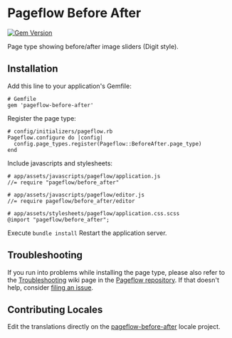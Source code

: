 # Pageflow Before After

[![Gem Version](https://badge.fury.io/rb/pageflow-before-after.svg)](http://badge.fury.io/rb/pageflow-before-after)

Page type showing before/after image sliders (Digit style).

## Installation

Add this line to your application's Gemfile:

    # Gemfile
    gem 'pageflow-before-after'

Register the page type:

    # config/initializers/pageflow.rb
    Pageflow.configure do |config|
      config.page_types.register(Pageflow::BeforeAfter.page_type)
    end

Include javascripts and stylesheets:

    # app/assets/javascripts/pageflow/application.js
    //= require "pageflow/before_after"

    # app/assets/javascripts/pageflow/editor.js
    //= require pageflow/before_after/editor

    # app/assets/stylesheets/pageflow/application.css.scss
    @import "pageflow/before_after";

Execute `bundle install`
Restart the application server.

## Troubleshooting

If you run into problems while installing the page type, please also refer to the [Troubleshooting](https://github.com/codevise/pageflow/wiki/Troubleshooting) wiki page in the [Pageflow  repository](https://github.com/codevise/pageflow). If that doesn't help, consider [filing an issue](https://github.com/codevise/pageflow-before-after/issues).

## Contributing Locales

Edit the translations directly on the
[pageflow-before-after](http://www.localeapp.com/projects/public?search=tf/pageflow-before-after)
locale project.
